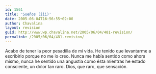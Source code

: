 ```yaml
---
id: 1561
title: 'Sueños (iii)'
date: 2005-06-04T16:56:55+02:00
author: Chavalina
layout: revision
guid: http://www.wp.chavalina.net/2005/06/04/481-revision/
permalink: /2005/06/04/481-revision/
---
```

Acabo de tener la peor pesadilla de mi vida. He tenido que levantarme a escribirlo porque no me lo creo. Nunca me había sentido como ahora mismo, nunca he sentido una angustia como ésta mientras he estado consciente, un dolor tan raro. Dios, que raro, que sensación.
